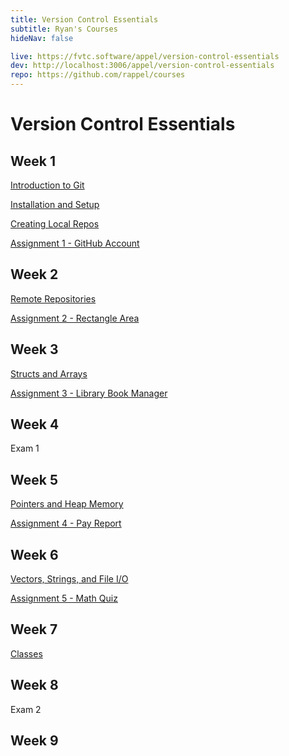 ```yaml
---
title: Version Control Essentials
subtitle: Ryan's Courses
hideNav: false

live: https://fvtc.software/appel/version-control-essentials
dev: http://localhost:3006/appel/version-control-essentials
repo: https://github.com/rappel/courses
---
```


# Version Control Essentials

## Week 1

[Introduction to Git](/appel/version-control-essentials/intro-to-git)

[Installation and Setup](/appel/version-control-essentials/installation-and-setup)

[Creating Local Repos](/appel/version-control-essentials/creating-local-repos)

[Assignment 1 - GitHub Account](/appel/version-control-essentials/assignments/github-account)

## Week 2

[Remote Repositories](/appel/version-control-essentials/remote-repos)

[Assignment 2 - Rectangle Area](/appel/version-control-essentials/assignments/rectangle-area)

## Week 3

[Structs and Arrays](/appel/version-control-essentials/structs-and-arrays)

[Assignment 3 - Library Book Manager](/appel/version-control-essentials/assignments/book-manager)

## Week 4

Exam 1

## Week 5

[Pointers and Heap Memory](/appel/version-control-essentials/pointers-and-heap-memory)

[Assignment 4 - Pay Report](/appel/version-control-essentials/assignments/pay-report)

## Week 6

[Vectors, Strings, and File I/O](/appel/version-control-essentials/vectors-strings-fileio)

[Assignment 5 - Math Quiz](/appel/version-control-essentials/assignments/math-quiz)

## Week 7

[Classes](/appel/version-control-essentials/classes)

## Week 8

Exam 2

## Week 9
